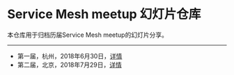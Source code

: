 # Service Mesh meetup 幻灯片仓库

本仓库用于归档历届Service Mesh meetup的幻灯片分享。

---

- 第一届，杭州，2018年6月30日，[详情](2018/06/hangzhou)
- 第二届，北京，2018年7月29日，[详情](2018/07/beijing)